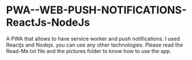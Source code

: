 # PWA--WEB-PUSH-NOTIFICATIONS-ReactJs-NodeJs
A PWA that allows to have service worker and push notifications. I used Reactjs and Nodejs. you can use any other technologies. Please read the Read-Me.txt file and the pictures folder to know how to use the app.

